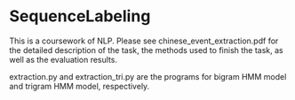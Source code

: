 # SequenceLabeling

This is a coursework of NLP. Please see chinese_event_extraction.pdf for the detailed description of the task, the methods used to finish the task, as well as the evaluation results.

extraction.py and extraction_tri.py are the programs for bigram HMM model and trigram HMM model, respectively.
